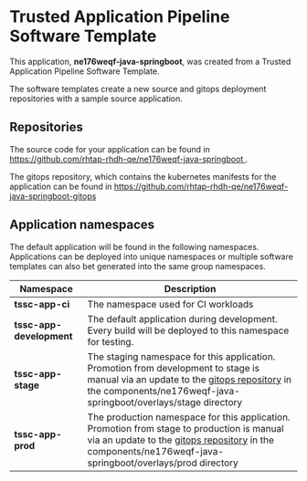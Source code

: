 # Trusted Application Pipeline Software Template

This application, **ne176weqf-java-springboot**, was created from a Trusted Application Pipeline Software Template.

The software templates create a new source and gitops deployment repositories with a sample source application. 

## Repositories

The source code for your application can be found in [https://github.com/rhtap-rhdh-qe/ne176weqf-java-springboot ](https://github.com/rhtap-rhdh-qe/ne176weqf-java-springboot ).
 
The gitops repository, which contains the kubernetes manifests for the application can be found in 
[https://github.com/rhtap-rhdh-qe/ne176weqf-java-springboot-gitops ](https://github.com/rhtap-rhdh-qe/ne176weqf-java-springboot-gitops ) 

## Application namespaces 

The default application will be found in the following namespaces. Applications can be deployed into unique namespaces or multiple software templates can also bet generated into the same group namespaces.  

|  Namespace   |  Description   |  
| -------- | -------- |
| **tssc-app-ci** | The namespace used for CI workloads |
| **tssc-app-development** | The default application during development. Every build will be deployed to this namespace for testing. |
| **tssc-app-stage** | The staging namespace for this application. Promotion from development to stage is manual via an update to the [gitops repository](https://github.com/rhtap-rhdh-qe/ne176weqf-java-springboot-gitops ) in the components/ne176weqf-java-springboot/overlays/stage directory |
| **tssc-app-prod** | The production namespace for this application. Promotion from stage to production is manual via an update to the [gitops repository](https://github.com/rhtap-rhdh-qe/ne176weqf-java-springboot-gitops ) in the components/ne176weqf-java-springboot/overlays/prod directory |